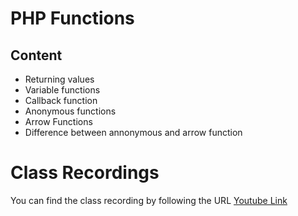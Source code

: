 # PHP Functions
## Content
* Returning values
* Variable functions
* Callback function
* Anonymous functions
* Arrow Functions
* Difference between annonymous and arrow function


# Class Recordings
You can find the class recording by following the URL
[Youtube Link](https://youtu.be/4SX5b_fXozY)